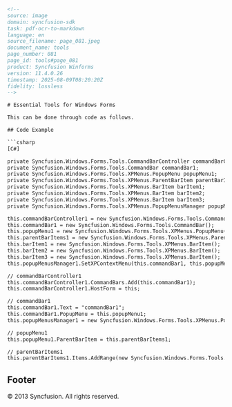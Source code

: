 ```html
<!-- 
source: image
domain: syncfusion-sdk
task: pdf-ocr-to-markdown
language: en
source_filename: page_081.jpeg
document_name: tools
page_number: 081
page_id: tools#page_081
product: Syncfusion Winforms
version: 11.4.0.26
timestamp: 2025-08-09T08:20:20Z
fidelity: lossless
-->

# Essential Tools for Windows Forms

This can be done through code as follows.

## Code Example

```csharp
[C#]

private Syncfusion.Windows.Forms.Tools.CommandBarController commandBarController1;
private Syncfusion.Windows.Forms.Tools.CommandBar commandBar1;
private Syncfusion.Windows.Forms.Tools.XPMenus.PopupMenu popupMenu1;
private Syncfusion.Windows.Forms.Tools.XPMenus.ParentBarItem parentBarItems;
private Syncfusion.Windows.Forms.Tools.XPMenus.BarItem barItem1;
private Syncfusion.Windows.Forms.Tools.XPMenus.BarItem barItem2;
private Syncfusion.Windows.Forms.Tools.XPMenus.BarItem barItem3;
private Syncfusion.Windows.Forms.Tools.XPMenus.PopupMenusManager popupMenusManager1;

this.commandBarController1 = new Syncfusion.Windows.Forms.Tools.CommandBarController(this.components);
this.commandBar1 = new Syncfusion.Windows.Forms.Tools.CommandBar();
this.popupMenu1 = new Syncfusion.Windows.Forms.Tools.XPMenus.PopupMenu(this.components);
this.parentBarItems1 = new Syncfusion.Windows.Forms.Tools.XPMenus.ParentBarItem();
this.barItem1 = new Syncfusion.Windows.Forms.Tools.XPMenus.BarItem();
this.barItem2 = new Syncfusion.Windows.Forms.Tools.XPMenus.BarItem();
this.barItem3 = new Syncfusion.Windows.Forms.Tools.XPMenus.BarItem();
this.popupMenusManager1.SetXPContextMenu(this.commandBar1, this.popupMenu1);

// commandBarController1
this.commandBarController1.CommandBars.Add(this.commandBar1);
this.commandBarController1.HostForm = this;

// commandBar1
this.commandBar1.Text = "commandBar1";
this.commandBar1.PopupMenu = this.popupMenu1;
this.popupMenusManager1 = new Syncfusion.Windows.Forms.Tools.XPMenus.PopupMenusManager(this.component);

// popupMenu1
this.popupMenu1.ParentBarItem = this.parentBarItems1;

// parentBarItems1
this.parentBarItems1.Items.AddRange(new Syncfusion.Windows.Forms.Tools.XPMenus.BarItem[] {
```

## Footer

© 2013 Syncfusion. All rights reserved.  
```
